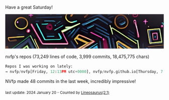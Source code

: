 Have a great Saturday!

![banner](./assets/banner.jpg)

nvfp's repos (73,249 lines of code, 3,999 commits, 18,475,775 chars)

```python
Repos I was working on lately:
→ nvfp/nvfp[Friday, 12:13PM utc+0000], nvfp/nvfp.github.io[Thursday, 7:08PM utc+0000], nvfp/mykit[Mon, Jan 15, 2024, 9:42AM utc+0000]
```

NVfp made 48 commits in the last week, incredibly impressive!

<sub>last update: 2024 January 20 - Counted by [Lineosaurus(2.1)](https://github.com/Lineosaurus/Lineosaurus)</sub>